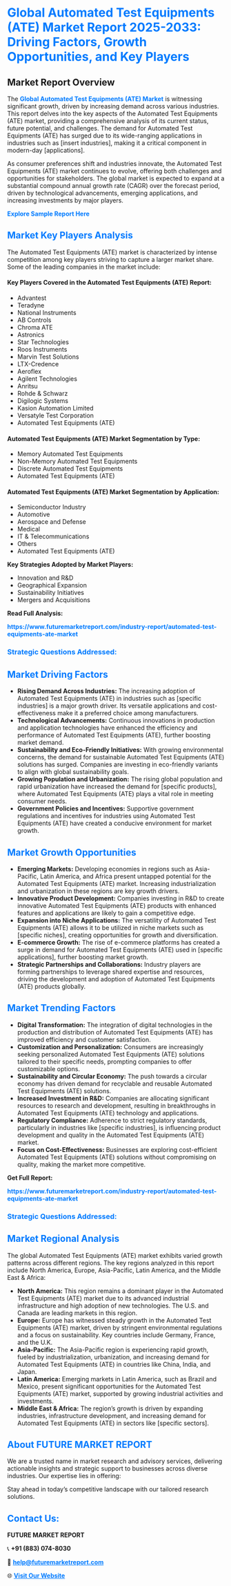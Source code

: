 <h1 style="color: #007BFF;">Global Automated Test Equipments (ATE) Market Report 2025-2033: Driving Factors, Growth Opportunities, and Key Players</h1>

<section id="overview">
<h2>Market Report Overview</h2>
<p>The <a href="https://www.futuremarketreport.com/industry-report/automated-test-equipments-ate-market" style="color: #007BFF; text-decoration: none;"><strong>Global Automated Test Equipments (ATE) Market</strong></a> is witnessing significant growth, driven by increasing demand across various industries. This report delves into the key aspects of the Automated Test Equipments (ATE) market, providing a comprehensive analysis of its current status, future potential, and challenges. The demand for Automated Test Equipments (ATE) has surged due to its wide-ranging applications in industries such as [insert industries], making it a critical component in modern-day [applications].</p>
<p>As consumer preferences shift and industries innovate, the Automated Test Equipments (ATE) market continues to evolve, offering both challenges and opportunities for stakeholders. The global market is expected to expand at a substantial compound annual growth rate (CAGR) over the forecast period, driven by technological advancements, emerging applications, and increasing investments by major players.</p>
</section>

<section id="overview">
<p><a href="https://www.futuremarketreport.com/request-sample/reportId=99839" style="color: #007BFF; text-decoration: none;"><strong>Explore Sample Report Here</strong></a></p>
</section>

<section id="key-players">
<h2 style="color: #007BFF;">Market Key Players Analysis</h2>
<p>The Automated Test Equipments (ATE) market is characterized by intense competition among key players striving to capture a larger market share. Some of the leading companies in the market include:</p>
<h4>Key Players Covered in the Automated Test Equipments (ATE) Report:</h4>
<ul><li>Advantest</li><li>Teradyne</li><li>National Instruments</li><li>AB Controls</li><li>Chroma ATE</li><li>Astronics</li><li>Star Technologies</li><li>Roos Instruments</li><li>Marvin Test Solutions</li><li>LTX-Credence</li><li>Aeroflex</li><li>Agilent Technologies</li><li>Anritsu</li><li>Rohde &amp; Schwarz</li><li>Digilogic Systems</li><li>Kasion Automation Limited</li><li>Versatyle Test Corporation</li><li>Automated Test Equipments (ATE)</li></ul>
<h4>Automated Test Equipments (ATE) Market Segmentation by Type:</h4>
<ul><li>Memory Automated Test Equipments</li><li>Non-Memory Automated Test Equipments</li><li>Discrete Automated Test Equipments</li><li>Automated Test Equipments (ATE)</li></ul>

<h4>Automated Test Equipments (ATE) Market Segmentation by Application:</h4>
<ul><li>Semiconductor Industry</li><li>Automotive</li><li>Aerospace and Defense</li><li>Medical</li><li>IT &amp; Telecommunications</li><li>Others</li><li>Automated Test Equipments (ATE)</li></ul>
<p><strong>Key Strategies Adopted by Market Players:</strong></p>
<ul>
<li>Innovation and R&D</li>
<li>Geographical Expansion</li>
<li>Sustainability Initiatives</li>
<li>Mergers and Acquisitions</li>
</ul>
</section>

<section>
<p><strong>Read Full Analysis: </strong></p><a href="https://www.futuremarketreport.com/industry-report/automated-test-equipments-ate-market" style="color: #007BFF; text-decoration: none;"><strong>https://www.futuremarketreport.com/industry-report/automated-test-equipments-ate-market</strong></a>
<h3 style="color: #007BFF;">Strategic Questions Addressed:</h3>
</section>

<section id="driving-factors">
<h2 style="color: #007BFF;">Market Driving Factors</h2>
<ul>
<li><strong>Rising Demand Across Industries:</strong> The increasing adoption of Automated Test Equipments (ATE) in industries such as [specific industries] is a major growth driver. Its versatile applications and cost-effectiveness make it a preferred choice among manufacturers.</li>
<li><strong>Technological Advancements:</strong> Continuous innovations in production and application technologies have enhanced the efficiency and performance of Automated Test Equipments (ATE), further boosting market demand.</li>
<li><strong>Sustainability and Eco-Friendly Initiatives:</strong> With growing environmental concerns, the demand for sustainable Automated Test Equipments (ATE) solutions has surged. Companies are investing in eco-friendly variants to align with global sustainability goals.</li>
<li><strong>Growing Population and Urbanization:</strong> The rising global population and rapid urbanization have increased the demand for [specific products], where Automated Test Equipments (ATE) plays a vital role in meeting consumer needs.</li>
<li><strong>Government Policies and Incentives:</strong> Supportive government regulations and incentives for industries using Automated Test Equipments (ATE) have created a conducive environment for market growth.</li>
</ul>
</section>

<section id="growth-opportunities">
<h2 style="color: #007BFF;">Market Growth Opportunities</h2>
<ul>
<li><strong>Emerging Markets:</strong> Developing economies in regions such as Asia-Pacific, Latin America, and Africa present untapped potential for the Automated Test Equipments (ATE) market. Increasing industrialization and urbanization in these regions are key growth drivers.</li>
<li><strong>Innovative Product Development:</strong> Companies investing in R&D to create innovative Automated Test Equipments (ATE) products with enhanced features and applications are likely to gain a competitive edge.</li>
<li><strong>Expansion into Niche Applications:</strong> The versatility of Automated Test Equipments (ATE) allows it to be utilized in niche markets such as [specific niches], creating opportunities for growth and diversification.</li>
<li><strong>E-commerce Growth:</strong> The rise of e-commerce platforms has created a surge in demand for Automated Test Equipments (ATE) used in [specific applications], further boosting market growth.</li>
<li><strong>Strategic Partnerships and Collaborations:</strong> Industry players are forming partnerships to leverage shared expertise and resources, driving the development and adoption of Automated Test Equipments (ATE) products globally.</li>
</ul>
</section>

<section id="trending-factors">
<h2 style="color: #007BFF;">Market Trending Factors</h2>
<ul>
<li><strong>Digital Transformation:</strong> The integration of digital technologies in the production and distribution of Automated Test Equipments (ATE) has improved efficiency and customer satisfaction.</li>
<li><strong>Customization and Personalization:</strong> Consumers are increasingly seeking personalized Automated Test Equipments (ATE) solutions tailored to their specific needs, prompting companies to offer customizable options.</li>
<li><strong>Sustainability and Circular Economy:</strong> The push towards a circular economy has driven demand for recyclable and reusable Automated Test Equipments (ATE) solutions.</li>
<li><strong>Increased Investment in R&D:</strong> Companies are allocating significant resources to research and development, resulting in breakthroughs in Automated Test Equipments (ATE) technology and applications.</li>
<li><strong>Regulatory Compliance:</strong> Adherence to strict regulatory standards, particularly in industries like [specific industries], is influencing product development and quality in the Automated Test Equipments (ATE) market.</li>
<li><strong>Focus on Cost-Effectiveness:</strong> Businesses are exploring cost-efficient Automated Test Equipments (ATE) solutions without compromising on quality, making the market more competitive.</li>
</ul>
</section>

<section>
<p><strong>Get Full Report: </strong></p><a href="https://www.futuremarketreport.com/industry-report/automated-test-equipments-ate-market" style="color: #007BFF; text-decoration: none;"><strong>https://www.futuremarketreport.com/industry-report/automated-test-equipments-ate-market</strong></a>
<h3 style="color: #007BFF;">Strategic Questions Addressed:</h3>
</section>


<section id="regional-analysis">
<h2 style="color: #007BFF;">Market Regional Analysis</h2>
<p>The global Automated Test Equipments (ATE) market exhibits varied growth patterns across different regions. The key regions analyzed in this report include North America, Europe, Asia-Pacific, Latin America, and the Middle East & Africa:</p>
<ul>
<li><strong>North America:</strong> This region remains a dominant player in the Automated Test Equipments (ATE) market due to its advanced industrial infrastructure and high adoption of new technologies. The U.S. and Canada are leading markets in this region.</li>
<li><strong>Europe:</strong> Europe has witnessed steady growth in the Automated Test Equipments (ATE) market, driven by stringent environmental regulations and a focus on sustainability. Key countries include Germany, France, and the U.K.</li>
<li><strong>Asia-Pacific:</strong> The Asia-Pacific region is experiencing rapid growth, fueled by industrialization, urbanization, and increasing demand for Automated Test Equipments (ATE) in countries like China, India, and Japan.</li>
<li><strong>Latin America:</strong> Emerging markets in Latin America, such as Brazil and Mexico, present significant opportunities for the Automated Test Equipments (ATE) market, supported by growing industrial activities and investments.</li>
<li><strong>Middle East & Africa:</strong> The region’s growth is driven by expanding industries, infrastructure development, and increasing demand for Automated Test Equipments (ATE) in sectors like [specific sectors].</li>
</ul>
</section>

<footer>
<h2 style="color: #007BFF;">About FUTURE MARKET REPORT</h2>
<p>We are a trusted name in market research and advisory services, delivering actionable insights and strategic support to businesses across diverse industries. Our expertise lies in offering:</p>

<p>Stay ahead in today’s competitive landscape with our tailored research solutions.</p>

<h2 style="color: #007BFF;">Contact Us:</h2>
<p><strong>FUTURE MARKET REPORT</strong></p>
<p>📞 <strong>+91 (883) 074-8030</strong></p>
<p>📧 <strong><a href="mailto:help@futuremarketreport.com" style="color: #007BFF;">help@futuremarketreport.com</a></strong></p>
<p>🌐 <strong><a href="https://www.futuremarketreport.com/" style="color: #007BFF;">Visit Our Website</a></strong></p>
</footer>